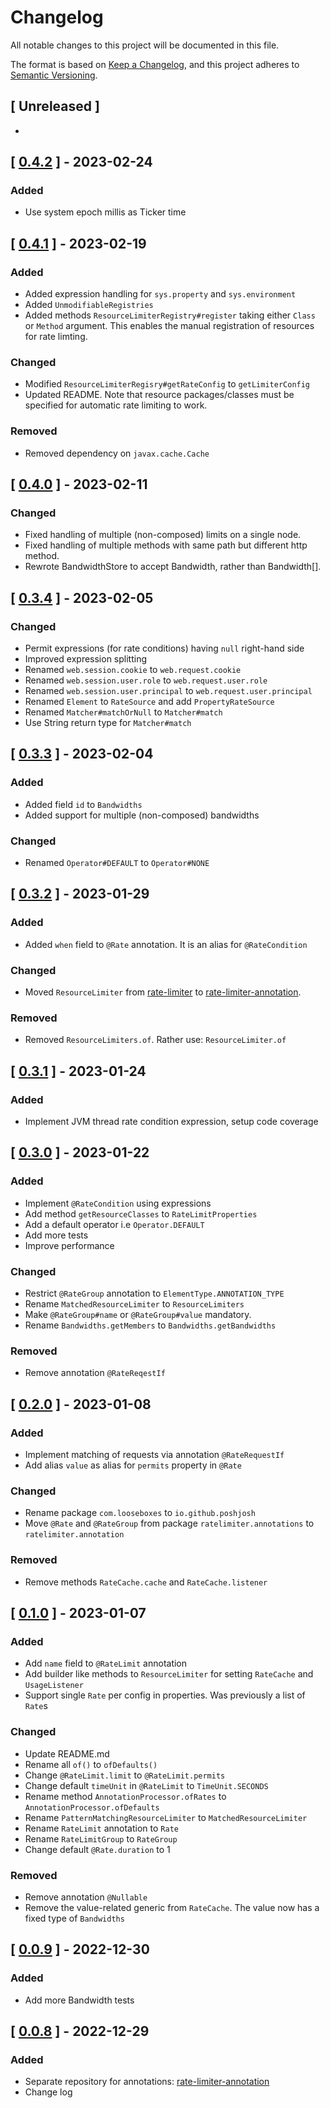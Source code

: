 # Changelog

All notable changes to this project will be documented in this file.

The format is based on [Keep a Changelog](https://keepachangelog.com/en/1.0.0/),
and this project adheres to [Semantic Versioning](https://semver.org/spec/v2.0.0.html).

## [ Unreleased ]

-

## [ [0.4.2](https://github.com/poshjosh/rate-limiter-annotation/tree/v0.4.2) ] - 2023-02-24

### Added

- Use system epoch millis as Ticker time

## [ [0.4.1](https://github.com/poshjosh/rate-limiter-annotation/tree/v0.4.1) ] - 2023-02-19

### Added

- Added expression handling for `sys.property` and `sys.environment`
- Added `UnmodifiableRegistries`
- Added methods `ResourceLimiterRegistry#register` taking either `Class` or `Method` argument. This enables the manual registration of resources for rate limting.

### Changed

- Modified `ResourceLimiterRegisry#getRateConfig` to `getLimiterConfig`
- Updated README. Note that resource packages/classes must be specified for automatic rate limiting to work.

### Removed

- Removed dependency on `javax.cache.Cache`

## [ [0.4.0](https://github.com/poshjosh/rate-limiter-annotation/tree/v0.4.0) ] - 2023-02-11

### Changed

- Fixed handling of multiple (non-composed) limits on a single node.
- Fixed handling of multiple methods with same path but different http method.
- Rewrote BandwidthStore to accept Bandwidth, rather than Bandwidth[].

## [ [0.3.4](https://github.com/poshjosh/rate-limiter-annotation/tree/v0.3.4) ] - 2023-02-05

### Changed

- Permit expressions (for rate conditions) having `null` right-hand side
- Improved expression splitting
- Renamed `web.session.cookie` to `web.request.cookie`
- Renamed `web.session.user.role` to `web.request.user.role`
- Renamed `web.session.user.principal` to `web.request.user.principal`
- Renamed `Element` to `RateSource` and add `PropertyRateSource`
- Renamed `Matcher#matchOrNull` to `Matcher#match`
- Use String return type for `Matcher#match`

## [ [0.3.3](https://github.com/poshjosh/rate-limiter-annotation/tree/v0.3.3) ] - 2023-02-04

### Added

- Added field `id` to `Bandwidths`
- Added support for multiple (non-composed) bandwidths

### Changed

- Renamed `Operator#DEFAULT` to `Operator#NONE`

## [ [0.3.2](https://github.com/poshjosh/rate-limiter-annotation/tree/v0.3.2) ] - 2023-01-29

### Added

- Added `when` field to `@Rate` annotation. It is an alias for `@RateCondition`

### Changed

- Moved `ResourceLimiter` from [rate-limiter](https://github.com/poshjosh/rate-limiter) to [rate-limiter-annotation](https://github.com/poshjosh/rate-limiter-annotation).

### Removed

- Removed `ResourceLimiters.of`. Rather use: `ResourceLimiter.of`

## [ [0.3.1](https://github.com/poshjosh/rate-limiter-annotation/tree/v0.3.1) ] - 2023-01-24

### Added

- Implement JVM thread rate condition expression, setup code coverage

## [ [0.3.0](https://github.com/poshjosh/rate-limiter-annotation/tree/v0.3.0) ] - 2023-01-22

### Added

- Implement `@RateCondition` using expressions
- Add method `getResourceClasses` to `RateLimitProperties`
- Add a default operator i.e `Operator.DEFAULT`
- Add more tests
- Improve performance

### Changed

- Restrict `@RateGroup` annotation to `ElementType.ANNOTATION_TYPE`
- Rename `MatchedResourceLimiter` to `ResourceLimiters`
- Make `@RateGroup#name` or `@RateGroup#value` mandatory.
- Rename `Bandwidths.getMembers` to `Bandwidths.getBandwidths`

### Removed

- Remove annotation `@RateReqestIf`

## [ [0.2.0](https://github.com/poshjosh/rate-limiter-annotation/tree/v0.2.0) ] - 2023-01-08

### Added

- Implement matching of requests via annotation `@RateRequestIf`
- Add alias `value` as alias for `permits` property in `@Rate`

### Changed

- Rename package `com.looseboxes` to `io.github.poshjosh`
- Move `@Rate` and `@RateGroup` from package `ratelimiter.annotations` to `ratelimiter.annotation`

### Removed

- Remove methods `RateCache.cache` and `RateCache.listener`

## [ [0.1.0](https://github.com/poshjosh/rate-limiter-annotation/tree/v0.1.0) ] - 2023-01-07

### Added

- Add `name` field to `@RateLimit` annotation
- Add builder like methods to `ResourceLimiter` for setting `RateCache` and `UsageListener`
- Support single `Rate` per config in properties. Was previously a list of `Rate`s

### Changed

- Update README.md
- Rename all `of()` to `ofDefaults()`
- Change `@RateLimit.limit` to `@RateLimit.permits`
- Change default `timeUnit` in `@RateLimit` to `TimeUnit.SECONDS`
- Rename method `AnnotationProcessor.ofRates` to `AnnotationProcessor.ofDefaults`
- Rename `PatternMatchingResourceLimiter` to `MatchedResourceLimiter`
- Rename `RateLimit` annotation to `Rate`
- Rename `RateLimitGroup` to `RateGroup`
- Change default `@Rate.duration` to 1

### Removed

- Remove annotation `@Nullable`
- Remove the value-related generic from `RateCache`. The value now has a fixed type of `Bandwidths`

## [ [0.0.9](https://github.com/poshjosh/rate-limiter-annotation/tree/v0.0.9) ] - 2022-12-30

### Added

- Add more Bandwidth tests

## [ [0.0.8](https://github.com/poshjosh/rate-limiter-annotation/tree/v0.0.8) ] - 2022-12-29

### Added

- Separate repository for annotations: [rate-limiter-annotation](https://github.com/poshjosh/rate-limiter-annotation)
- Change log
